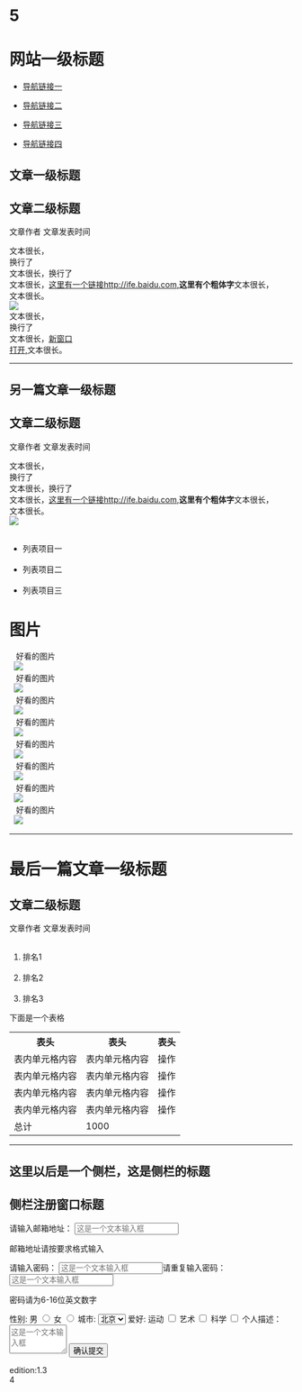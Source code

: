 # 5<!DOCTYPE html>
<html>
<head>
<meta charset="utf-8"/>
	<title>第一个任务</title>
</head>
<body>
<h1>网站一级标题</h1>
<ul>
<li><p><a href="#">导航链接一</a></p></li>
<li><p><a href="#">导航链接二</a></p></li>
<li><p><a href="#">导航链接三</a></p></li>
<li><p><a href="#">导航链接四</a></p></li>
</ul>
<p><h2>文章一级标题</h2></p>
<p><h2>文章二级标题</h2></p>
<p>文章作者 文章发表时间</p>
   <p>文本很长，<br />
   换行了    <br />
   文本很长，换行了<br />
   文本很长，<a href="http://ife.baidu.com/" title="进入百度">这里有一个链接http://ife.baidu.com,</a><strong>这里有个粗体字</strong>文本很长，<br />
   文本很长。<br />
     <img src="http://p4.so.qhimg.com/t010b79a83fe012e524.jpg"> <br />
   文本很长，<br />
   换行了    <br />
   文本很长，<a href="http://ife.baidu.com/" target="_blank" title="进入百度">新窗口<br />打开,</a>文本很长。
   </p>
<hr />
<p><h2>另一篇文章一级标题</h2></p>
<p><h2>文章二级标题</h2></p>
<p>文章作者 文章发表时间</p>
   <p>文本很长，<br />
   换行了    <br />
   文本很长，换行了<br />
   文本很长，<a href="http://ife.baidu.com/" title="进入百度">这里有一个链接http://ife.baidu.com,</a><strong>这里有个粗体字</strong>文本很长，<br />
   文本很长。<br />
     <img src="http://p4.so.qhimg.com/t010b79a83fe012e524.jpg"> <br />
   <ul>
   	&nbsp;&nbsp;<li>列表项目一</li>
    &nbsp;&nbsp;<li>列表项目二</li>
    &nbsp;&nbsp;<li>列表项目三</li>
   </ul>
   <h1>图片</h1>
    &nbsp;&nbsp;  好看的图片<br />
    &nbsp;&nbsp;<img src="http://p4.so.qhimg.com/t010b79a83fe012e524.jpg"> <br />
      &nbsp;&nbsp;  好看的图片<br />
    &nbsp;&nbsp;<img src="http://p4.so.qhimg.com/t010b79a83fe012e524.jpg"> <br />    &nbsp;&nbsp;  好看的图片<br />
    &nbsp;&nbsp;<img src="http://p4.so.qhimg.com/t010b79a83fe012e524.jpg"> <br />    &nbsp;&nbsp;  好看的图片<br />
    &nbsp;&nbsp;<img src="http://p4.so.qhimg.com/t010b79a83fe012e524.jpg"> <br />    &nbsp;&nbsp;  好看的图片<br />
    &nbsp;&nbsp;<img src="http://p4.so.qhimg.com/t010b79a83fe012e524.jpg"> <br />    &nbsp;&nbsp;  好看的图片<br />
    &nbsp;&nbsp;<img src="http://p4.so.qhimg.com/t010b79a83fe012e524.jpg"> <br />    &nbsp;&nbsp;  好看的图片<br />
    &nbsp;&nbsp;<img src="http://p4.so.qhimg.com/t010b79a83fe012e524.jpg"> <br />    &nbsp;&nbsp;  好看的图片<br />
    &nbsp;&nbsp;<img src="http://p4.so.qhimg.com/t010b79a83fe012e524.jpg"> <br />
 <hr />
   <h1>最后一篇文章一级标题</h1>
   <h2>文章二级标题</h2>
   文章作者 文章发表时间
   <ol>
  &nbsp;&nbsp;<li>排名1</li>
  &nbsp;&nbsp;<li>排名2</li>
  &nbsp;&nbsp;<li>排名3</li>
  </ol>
 下面是一个表格
  <table>
  	<tbody>
  	   <tr>
  	   	<th>表头</th>
  	    <th>表头</th>
  	    <th>表头</th>
  	   </tr>
  	   <tr>
  	   	<td>表内单元格内容</td>
  	   	<td>表内单元格内容</td>
  	   	<td>操作</td>
  	   </tr>
  	   <tr>
  	   	<td>表内单元格内容</td>
  	   	<td>表内单元格内容</td>
  	   	<td>操作</td>
  	   </tr>
  	   <tr>
  	   	<td>表内单元格内容</td>
  	   	<td>表内单元格内容</td>
  	   	<td>操作</td>
  	   </tr>
  	   <tr>
  	   	<td>表内单元格内容</td>
  	   	<td>表内单元格内容</td>
  	   	<td>操作</td>
  	   </tr>
  	   <tr>
  	   	<td>总计</td>
  	   	<td>1000</td>
       </tr>	
  	</tbody>
  </table>
  <hr />
 <p><h2>这里以后是一个侧栏，这是侧栏的标题</h2></p>
 <p><h2>侧栏注册窗口标题</h2></p> 
 <p><form>请输入邮箱地址： <input type="text" name="这是一个文本输入框" placeholder="这是一个文本输入框"></form></p>
 <p>邮箱地址请按要求格式输入</p>
 <p><form>请输入密码： <input type="text" name="这是一个文本输入框" placeholder="这是一个文本输入框">请重复输入密码： 
 <input type="text" name="这是一个文本输入框" placeholder="这是一个文本输入框"></form></p>
 <p>密码请为6-16位英文数字</p>
 <body>
<form action="save.php" method="post" >
    <label>性别:</label>
    <label>男</label>
    <input type="radio" value="1"  name="p" />
    <label>女</label>
    <input type="radio" value="2"  name="p" />
    <label>城市:</label>
    <select>
      <option value="北京">北京</option>
      <option value="成都">成都</option>
    </select>
    <label>爱好:</label>
    <label>运动</label>
    <input type="checkbox" value="1"  name="s" />
    <label>艺术</label>
    <input type="checkbox" value="2"  name="s" />    
    <label>科学</label>
    <input type="checkbox" value="3"  name="s" /> 
    <label>个人描述：</label>
    <textarea cols="10" rows="3" placeholder="这是一个文本输入框"></textarea>
    <input type="submit" value="确认提交" name="submit" />
    </form>
 <footer>edition:1.3</footer> 
</body>
</html> 
4

